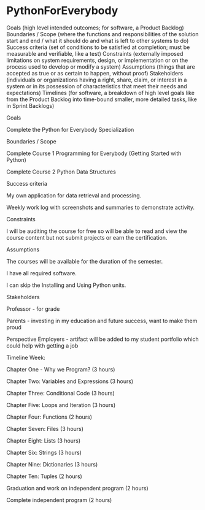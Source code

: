 # PythonForEverybody
Goals (high level intended outcomes; for software, a Product Backlog)
Boundaries / Scope (where the functions and responsibilities of the solution start and end / what it should do and what is left to other systems to do)
Success criteria (set of conditions to be satisfied at completion; must be measurable and verifiable, like a test)
Constraints (externally imposed limitations on system requirements, design, or implementation or on the process used to develop or modify a system)
Assumptions (things that are accepted as true or as certain to happen, without proof)
Stakeholders (individuals or organizations having a right, share, claim, or interest in a system or in its possession of characteristics that meet their needs and expectations)
Timelines (for software, a breakdown of high level goals like from the Product Backlog into time-bound smaller, more detailed tasks, like in Sprint Backlogs)

Goals

Complete the Python for Everybody Specialization

Boundaries / Scope

Complete Course 1 Programming for Everybody (Getting Started with Python)

Complete Course 2 Python Data Structures

Success criteria

My own application for data retrieval and processing.

Weekly work log with screenshots and summaries to demonstrate activity.

Constraints

I will be auditing the course for free so will be able to read and view the course content but not submit projects or earn the certification.

Assumptions

The courses will be available for the duration of the semester.

I have all required software.

I can skip the Installing and Using Python units.

Stakeholders

Professor - for grade

Parents - investing in my education and future success, want to make them proud

Perspective Employers - artifact will be added to my student portfolio which could help with getting a job

Timeline
Week: 

Chapter One - Why we Program? (3 hours)

Chapter Two: Variables and Expressions (3 hours)

Chapter Three: Conditional Code (3 hours)

Chapter Five: Loops and Iteration (3 hours)

Chapter Four: Functions (2 hours)

Chapter Seven: Files (3 hours)

Chapter Eight: Lists (3 hours)

Chapter Six: Strings (3 hours)

Chapter Nine: Dictionaries (3 hours)

Chapter Ten: Tuples (2 hours)

Graduation and work on independent program (2 hours)

Complete independent program (2 hours)
